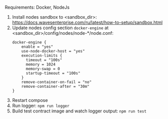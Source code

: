 Requirements: Docker, NodeJs

1) Install nodes sandbox to <sandbox_dir>: https://docs.wavesenterprise.com/ru/latest/how-to-setup/sandbox.html
2) Update nodes config section `docker-engine` at <sandbox_dir>/config/nodes/node-*/node.conf:
    ```
    docker-engine {
        enable = "yes"
        use-node-docker-host = "yes"
        execution-limits {
          timeout = "100s"
          memory = 1024
          memory-swap = 0
          startup-timeout = "100s"
        }
        remove-container-on-fail = "no"
        remove-container-after = "30m"
    }
    ```
3) Restart compose
4) Run logger: `npm run logger`
4) Build test contract image and watch logger output:
`npm run test`
